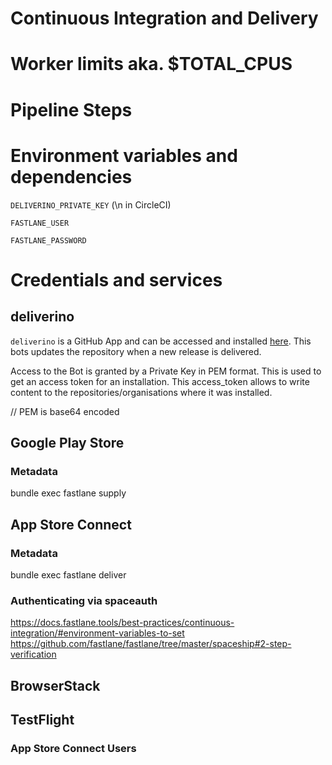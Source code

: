 # Continuous Integration and Delivery

# Worker limits aka. $TOTAL_CPUS

# Pipeline Steps


# Environment variables and dependencies

`DELIVERINO_PRIVATE_KEY` (\n in CircleCI)

`FASTLANE_USER`

`FASTLANE_PASSWORD`

# Credentials and services

## deliverino

`deliverino` is a GitHub App and can be accessed and installed [here](https://github.com/apps/deliverino). This bots updates the repository when a new release is delivered.

Access to the Bot is granted by a Private Key in PEM format. This is used to get an access token for an installation. This access_token allows to write content to the repositories/organisations where it was installed.

// PEM is base64 encoded


## Google Play Store

### Metadata

bundle exec fastlane supply

## App Store Connect

### Metadata

bundle exec fastlane deliver

### Authenticating via spaceauth
https://docs.fastlane.tools/best-practices/continuous-integration/#environment-variables-to-set
https://github.com/fastlane/fastlane/tree/master/spaceship#2-step-verification

## BrowserStack


## TestFlight

### App Store Connect Users
